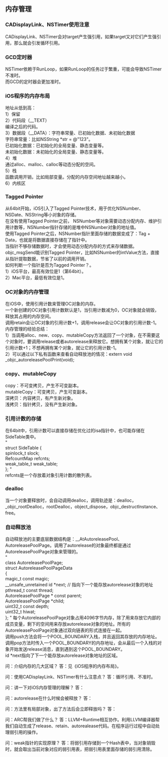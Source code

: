 ##  内存管理


### CADisplayLink、NSTimer使用注意
CADisplayLink、NSTimer会对target产生强引用，如果target又对它们产生强引用，那么就会引发循环引用。<br/>


### GCD定时器
NSTimer依赖于RunLoop，如果RunLoop的任务过于繁重，可能会导致NSTimer不准时。<br/>
而GCD的定时器会更加准时。<br/>


### iOS程序的内存布局
地址从低到高：<br/>
1）保留<br/>
2）代码段（__TEXT）<br/>
编译之后的代码。<br/>
3）数据段（__DATA）：字符串常量、已初始化数据、未初始化数据<br/>
字符串常量：比如NSString *str = @"123"。<br/>
已初始化数据：已初始化的全局变量、静态变量等。<br/>
未初始化数据：未初始化的全局变量、静态变量等。<br/>
4）堆<br/>
通过alloc、malloc、calloc等动态分配的空间。<br/>
5）栈<br/>
函数调用开销，比如局部变量。分配的内存空间地址越来越小。<br/>
6）内核区<br/>


### Tagged Pointer
从64bit开始，iOS引入了Tagged Pointer技术，用于优化NSNumber、NSDate、NSString等小对象的存储。<br/>
在没有使用Tagged Pointer之前， NSNumber等对象需要动态分配内存、维护引用计数等，NSNumber指针存储的是堆中NSNumber对象的地址值。<br/>
使用Tagged Pointer之后，NSNumber指针里面存储的数据变成了：Tag + Data，也就是将数据直接存储在了指针中。<br/>
当指针不够存储数据时，才会使用动态分配内存的方式来存储数据。<br/>
objc_msgSend能识别Tagged Pointer，比如NSNumber的intValue方法，直接从指针提取数据，节省了以前的调用开销。<br/>
如何判断一个指针是否为Tagged Pointer？。<br/>
1）iOS平台，最高有效位是1（第64bit）。<br/>
2）Mac平台，最低有效位是1。<br/>


### OC对象的内存管理
在iOS中，使用引用计数来管理OC对象的内存。<br/>
一个新创建的OC对象引用计数默认是1，当引用计数减为0，OC对象就会销毁，释放其占用的内存空间。<br/>
调用retain会让OC对象的引用计数+1，调用release会让OC对象的引用计数-1。<br/>
内存管理的经验总结：<br/>
1）当调用alloc、new、copy、mutableCopy方法返回了一个对象，在不需要这个对象时，要调用release或者autorelease来释放它。想拥有某个对象，就让它的引用计数+1；不想再拥有某个对象，就让它的引用计数-1。<br/>
2）可以通过以下私有函数来查看自动释放池的情况：extern void _objc_autoreleasePoolPrint(void);<br/>


### copy、mutableCopy
copy：不可变拷贝，产生不可变副本。<br/>
mutableCopy：可变拷贝，产生可变副本。<br/>
深拷贝：内容拷贝，有产生新对象。<br/>
浅拷贝：指针拷贝，没有产生新对象。<br/>


### 引用计数的存储
在64bit中，引用计数可以直接存储在优化过的isa指针中，也可能存储在SideTable类中。<br/>
"<br/>
struct SideTable {<br/>
    spinlock_t slock;<br/>
    RefcountMap refcnts;<br/>
    weak_table_t weak_table;<br/>
};
"<br/>
refcnts是一个存放着对象引用计数的散列表。


### dealloc
当一个对象要释放时，会自动调用dealloc，调用轨迹是：dealloc，_objc_rootDealloc，rootDealloc，object_dispose，objc_destructInstance、free。


### 自动释放池
自动释放池的主要底层数据结构是：__AtAutoreleasePool、AutoreleasePoolPage。调用了autorelease的对象最终都是通过AutoreleasePoolPage对象来管理的。<br/>
"<br/>
class AutoreleasePoolPage;<br/>
struct AutoreleasePoolPageData<br/>
{<br/>
    magic_t const magic;<br/>
    __unsafe_unretained id *next;  // 指向下一个能存放autorelease对象的地址<br/>
    pthread_t const thread;<br/>
    AutoreleasePoolPage * const parent;<br/>
    AutoreleasePoolPage *child;<br/>
    uint32_t const depth;<br/>
    uint32_t hiwat;<br/>
};
"
每个AutoreleasePoolPage对象占用4096字节内存，除了用来存放它内部的成员变量，剩下的空间用来存放autorelease对象的地址。所有的AutoreleasePoolPage对象通过双向链表的形式连接在一起。<br/>
调用push方法会将一个POOL_BOUNDARY入栈，并且返回其存放的内存地址。<br/>
调用pop方法时传入一个POOL_BOUNDARY的内存地址，会从最后一个入栈的对象开始发送release消息，直到遇到这个POOL_BOUNDARY。<br/>
id *next指向了下一个能存放autorelease对象地址的区域。


问：介绍内存的几大区域？
答：见《iOS程序的内存布局》。


问：使用CADisplayLink、NSTimer有什么注意点？
答：循环引用、不准时。


问：讲一下对iOS内存管理的理解？
答：


问：autorelease在什么时候会被释放？
答：


问：方法里有局部对象，出了方法后会立即释放吗？
答：


问：ARC帮我们做了什么？
答：LLVM+Runtime相互协作。利用LLVM编译器帮我们自动生成了release、retain、autorealease代码。在程序运行过程中自动处理弱引用的操作。


问：weak指针的实现原理？
答：将弱引用存储到一个Hash表中，当对象销毁时，就会取出当前对象对应的弱引用表，把弱引用表里面存储的弱引用清除。

